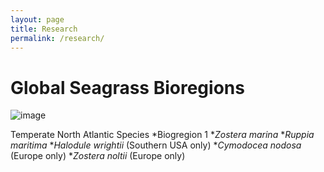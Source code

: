 ```yaml
---
layout: page
title: Research
permalink: /research/
---	
```


# Global Seagrass Bioregions

![image](https://marinegeo.github.io/seagrassnet-web/assets/research/bioregions-map.png)

Temperate North Atlantic Species
*Biogregion 1
  **Zostera marina*
  **Ruppia maritima*
  **Halodule wrightii* (Southern USA only)
  **Cymodocea nodosa* (Europe only)
  **Zostera noltii* (Europe only)